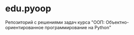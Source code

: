 # edu.pyoop

Репозиторий с решениями задач курса "ООП: Объектно-ориентированное программирование на Python"